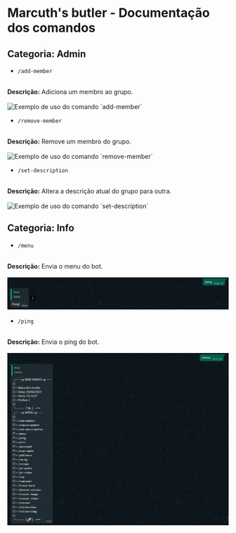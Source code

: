# Marcuth's butler - Documentação dos comandos

## Categoria: Admin

- `/add-member`
<br>
<b>Descrição:</b> Adiciona um membro ao grupo.
<br><br>
<img src="static/images/command-prints/add-member.png" alt="Exemplo de uso do comando `add-member`">

- `/remove-member`
<br>
<b>Descrição:</b> Remove um membro do grupo.
<br><br>
<img src="static/images/command-prints/remove-member.png" alt="Exemplo de uso do comando `remove-member`">

- `/set-description`
<br>
<b>Descrição:</b> Altera a descrição atual do grupo para outra.
<br><br>
<img src="static/images/command-prints/set-description.png" alt="Exemplo de uso do comando `set-description`">

## Categoria: Info

- `/menu`
<br>
<b>Descrição:</b> Envia o menu do bot.
<br><br>
<img src="static/images/command-prints/ping.png" alt="Exemplo de uso do comando `ping`">

- `/ping`
<br>
<b>Descrição:</b> Envia o ping do bot.
<br><br>
<img src="static/images/command-prints/menu.png" alt="Exemplo de uso do comando `menu`">
